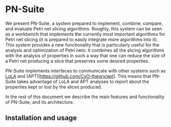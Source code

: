 # PN-Suite

<!-- ![Petri Net Slicer](http://kaz.dsic.upv.es/pn_slicer_logo.png) -->

We present PN-Suite, a system prepared to implement, combine, compare, and evaluate Petri net slicing algorithms.
Roughly, this system can be seen as a workbench that implements the currently most important algorithms for Petri net slicing (it is prepared to easily integrate more algorithms into it). This system provides a new functionality that is particularly useful for the analysis and optimization of Petri nets: It combines all the slicing algorithms with the analysis of properties in such a way that one can reduce the size of a Petri net producing a slice that preserves some desired properties.

PN-Suite implements interfaces to communicate with other systems such as [LoLA](http://home.gna.org/service-tech/lola/) and (APT)[https://github.com/CvO-theory/apt]. This means that PN-Suite takes advantage of LoLA and APT analyses to report about the properties kept or lost by the slices produced.

In the rest of this document we describe the main features and functionality of PN-Suite, and its architecture.

Installation and usage
----------------------

